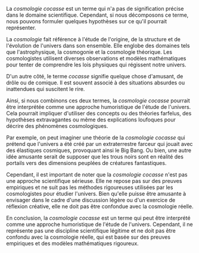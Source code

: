 La *cosmologie cocasse* est un terme qui n'a pas de signification précise dans le domaine scientifique. Cependant, si nous décomposons ce terme, nous pouvons formuler quelques hypothèses sur ce qu'il pourrait représenter.

La *cosmologie* fait référence à l'étude de l'origine, de la structure et de l'évolution de l'univers dans son ensemble. Elle englobe des domaines tels que l'astrophysique, la cosmogonie et la cosmologie théorique. Les cosmologistes utilisent diverses observations et modèles mathématiques pour tenter de comprendre les lois physiques qui régissent notre univers.

D'un autre côté, le terme *cocasse* signifie quelque chose d'amusant, de drôle ou de comique. Il est souvent associé à des situations absurdes ou inattendues qui suscitent le rire.

Ainsi, si nous combinons ces deux termes, la *cosmologie cocasse* pourrait être interprétée comme une approche humoristique de l'étude de l'univers. Cela pourrait impliquer d'utiliser des concepts ou des théories farfelus, des hypothèses extravagantes ou même des explications loufoques pour décrire des phénomènes cosmologiques.

Par exemple, on peut imaginer une théorie de la *cosmologie cocasse* qui prétend que l'univers a été créé par un extraterrestre farceur qui jouait avec des élastiques cosmiques, provoquant ainsi le Big Bang. Ou bien, une autre idée amusante serait de supposer que les trous noirs sont en réalité des portails vers des dimensions peuplées de créatures fantastiques.

Cependant, il est important de noter que la *cosmologie cocasse* n'est pas une approche scientifique sérieuse. Elle ne repose pas sur des preuves empiriques et ne suit pas les méthodes rigoureuses utilisées par les cosmologistes pour étudier l'univers. Bien qu'elle puisse être amusante à envisager dans le cadre d'une discussion légère ou d'un exercice de réflexion créative, elle ne doit pas être confondue avec la cosmologie réelle.

En conclusion, la *cosmologie cocasse* est un terme qui peut être interprété comme une approche humoristique de l'étude de l'univers. Cependant, il ne représente pas une discipline scientifique légitime et ne doit pas être confondu avec la cosmologie réelle, qui est basée sur des preuves empiriques et des modèles mathématiques rigoureux.